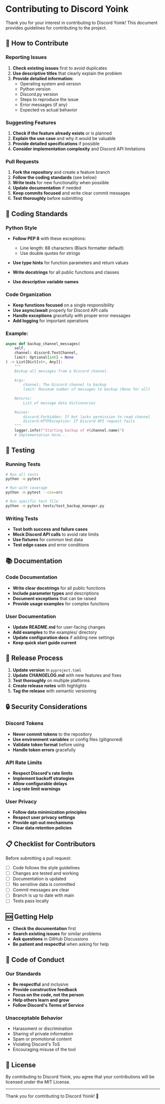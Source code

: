 # Contributing to Discord Yoink

Thank you for your interest in contributing to Discord Yoink! This document provides guidelines for contributing to the project.

## 🤝 How to Contribute

### Reporting Issues

1. **Check existing issues** first to avoid duplicates
2. **Use descriptive titles** that clearly explain the problem
3. **Provide detailed information:**
   - Operating system and version
   - Python version
   - Discord.py version
   - Steps to reproduce the issue
   - Error messages (if any)
   - Expected vs actual behavior

### Suggesting Features

1. **Check if the feature already exists** or is planned
2. **Explain the use case** and why it would be valuable
3. **Provide detailed specifications** if possible
4. **Consider implementation complexity** and Discord API limitations

### Pull Requests

1. **Fork the repository** and create a feature branch
2. **Follow the coding standards** (see below)
3. **Write tests** for new functionality when possible
4. **Update documentation** if needed
5. **Keep commits focused** and write clear commit messages
6. **Test thoroughly** before submitting

## 📝 Coding Standards

### Python Style

- **Follow PEP 8** with these exceptions:
  - Line length: 88 characters (Black formatter default)
  - Use double quotes for strings

- **Use type hints** for function parameters and return values
- **Write docstrings** for all public functions and classes
- **Use descriptive variable names**

### Code Organization

- **Keep functions focused** on a single responsibility
- **Use async/await** properly for Discord API calls
- **Handle exceptions** gracefully with proper error messages
- **Add logging** for important operations

### Example:
```python
async def backup_channel_messages(
    self, 
    channel: discord.TextChannel, 
    limit: Optional[int] = None
) -> List[Dict[str, Any]]:
    """
    Backup all messages from a Discord channel.
    
    Args:
        channel: The Discord channel to backup
        limit: Maximum number of messages to backup (None for all)
        
    Returns:
        List of message data dictionaries
        
    Raises:
        discord.Forbidden: If bot lacks permission to read channel
        discord.HTTPException: If Discord API request fails
    """
    logger.info(f"Starting backup of #{channel.name}")
    # Implementation here...
```

## 🧪 Testing

### Running Tests

```bash
# Run all tests
python -m pytest

# Run with coverage
python -m pytest --cov=src

# Run specific test file
python -m pytest tests/test_backup_manager.py
```

### Writing Tests

- **Test both success and failure cases**
- **Mock Discord API calls** to avoid rate limits
- **Use fixtures** for common test data
- **Test edge cases** and error conditions

## 📚 Documentation

### Code Documentation

- **Write clear docstrings** for all public functions
- **Include parameter types** and descriptions
- **Document exceptions** that can be raised
- **Provide usage examples** for complex functions

### User Documentation

- **Update README.md** for user-facing changes
- **Add examples** to the examples/ directory
- **Update configuration docs** if adding new settings
- **Keep quick start guide current**

## 🚀 Release Process

1. **Update version** in `pyproject.toml`
2. **Update CHANGELOG.md** with new features and fixes
3. **Test thoroughly** on multiple platforms
4. **Create release notes** with highlights
5. **Tag the release** with semantic versioning

## 🔒 Security Considerations

### Discord Tokens

- **Never commit tokens** to the repository
- **Use environment variables** or config files (gitignored)
- **Validate token format** before using
- **Handle token errors** gracefully

### API Rate Limits

- **Respect Discord's rate limits**
- **Implement backoff strategies**
- **Allow configurable delays**
- **Log rate limit warnings**

### User Privacy

- **Follow data minimization principles**
- **Respect user privacy settings**
- **Provide opt-out mechanisms**
- **Clear data retention policies**

## 📋 Checklist for Contributors

Before submitting a pull request:

- [ ] Code follows the style guidelines
- [ ] Changes are tested and working
- [ ] Documentation is updated
- [ ] No sensitive data is committed
- [ ] Commit messages are clear
- [ ] Branch is up to date with main
- [ ] Tests pass locally

## 🆘 Getting Help

- **Check the documentation** first
- **Search existing issues** for similar problems
- **Ask questions** in GitHub Discussions
- **Be patient and respectful** when asking for help

## 📜 Code of Conduct

### Our Standards

- **Be respectful** and inclusive
- **Provide constructive feedback**
- **Focus on the code, not the person**
- **Help others learn and grow**
- **Follow Discord's Terms of Service**

### Unacceptable Behavior

- Harassment or discrimination
- Sharing of private information
- Spam or promotional content
- Violating Discord's ToS
- Encouraging misuse of the tool

## 📄 License

By contributing to Discord Yoink, you agree that your contributions will be licensed under the MIT License.

---

Thank you for contributing to Discord Yoink! 🎉
